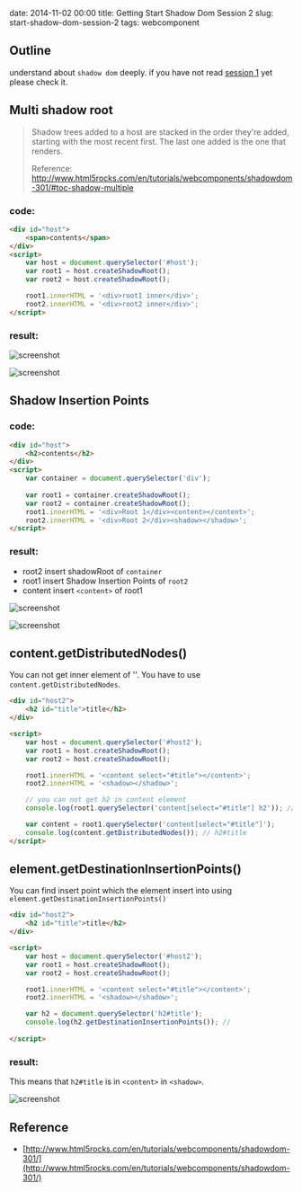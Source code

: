 date: 2014-11-02 00:00
title: Getting Start Shadow Dom Session 2
slug: start-shadow-dom-session-2
tags: webcomponent

## Outline

understand about `shadow dom` deeply.
if you have not read [session 1](http://blog.tomoyukikashiro.me/post/start-shadow-dom-session-1) yet please check it.

## Multi shadow root

> Shadow trees added to a host are stacked in the order they're added, starting with the most recent first. The last one added is the one that renders.
>
> Reference: http://www.html5rocks.com/en/tutorials/webcomponents/shadowdom-301/#toc-shadow-multiple

### code:

```html
<div id="host">
	<span>contents</span>
</div>
<script>
	var host = document.querySelector('#host');
	var root1 = host.createShadowRoot();
	var root2 = host.createShadowRoot();

	root1.innerHTML = '<div>root1 inner</div>';
	root2.innerHTML = '<div>root2 inner</div>';
</script>
```

### result:

![screenshot](https://dl.dropboxusercontent.com/u/2553817/Apps/scriptogram/resource/2014-11-02/code.png)

![screenshot](https://dl.dropboxusercontent.com/u/2553817/Apps/scriptogram/resource/2014-11-02/result.png)

## Shadow Insertion Points

### code:

```html
<div id="host">
	<h2>contents</h2>
</div>
<script>
	var container = document.querySelector('div');
	
	var root1 = container.createShadowRoot();
	var root2 = container.createShadowRoot();
	root1.innerHTML = '<div>Root 1</div><content></content>';
	root2.innerHTML = '<div>Root 2</div><shadow></shadow>';
</script>
```

### result:

* root2 insert shadowRoot of `container`
* root1 insert Shadow Insertion Points of `root2`
* content insert `<content>` of root1
	
![screenshot](https://dl.dropboxusercontent.com/u/2553817/Apps/scriptogram/resource/2014-11-02/code2.png)

![screenshot](https://dl.dropboxusercontent.com/u/2553817/Apps/scriptogram/resource/2014-11-02/result2.png)

## content.getDistributedNodes()

You can not get inner element of '<content>'.
You have to use `content.getDistributedNodes`.

```html
<div id="host2">
	<h2 id="title">title</h2>
</div>

<script>
	var host = document.querySelector('#host2');
	var root1 = host.createShadowRoot();
	var root2 = host.createShadowRoot();

	root1.innerHTML = '<content select="#title"></content>';
	root2.innerHTML = '<shadow></shadow>';

	// you can not get h2 in content element
	console.log(root1.querySelector('content[select="#title"] h2')); // null;

	var content = root1.querySelector('content[select="#title"]');
	console.log(content.getDistributedNodes()); // h2#title
</script>
```

## element.getDestinationInsertionPoints()

You can find insert point which the element insert into using `element.getDestinationInsertionPoints()`

```html
<div id="host2">
	<h2 id="title">title</h2>
</div>

<script>
	var host = document.querySelector('#host2');
	var root1 = host.createShadowRoot();
	var root2 = host.createShadowRoot();

	root1.innerHTML = '<content select="#title"></content>';
	root2.innerHTML = '<shadow></shadow>';

	var h2 = document.querySelector('h2#title');
	console.log(h2.getDestinationInsertionPoints()); // 
	
</script>
```

### result:

This means that `h2#title` is in `<content>` in `<shadow>`.

![screenshot](https://dl.dropboxusercontent.com/u/2553817/Apps/scriptogram/resource/2014-11-02/getDestinationInsertionPoints.png)

## Reference

* [http://www.html5rocks.com/en/tutorials/webcomponents/shadowdom-301/](http://www.html5rocks.com/en/tutorials/webcomponents/shadowdom-301/)
